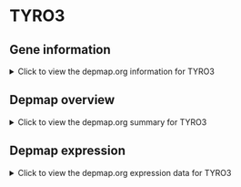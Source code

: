 <h1>TYRO3</h1>

<h2>Gene information</h2>
<details>
  <summary>Click to view the depmap.org information for TYRO3</summary>
  <iframe src="https://depmap.org/portal/gene/TYRO3?tab=about" style="border:none;width:100%;height:800px"></iframe>
</details>

<h2>Depmap overview</h2>
<details>
  <summary>Click to view the depmap.org summary for TYRO3</summary>
  <iframe src="https://depmap.org/portal/gene/TYRO3?tab=overview" style="border:none;width:100%;height:800px"></iframe>
</details>

<h2>Depmap expression</h2>
<details>
  <summary>Click to view the depmap.org expression data for TYRO3</summary>
  <iframe src="https://depmap.org/portal/gene/TYRO3?tab=characterization" style="border:none;width:100%;height:800px"></iframe>
</details>


<!--
<h2>Reactome Pathway diagram</h2>
<details>
  <summary>Click to view Reactome pathway for TYRO3</summary>
  PNAME
</details>
-->


